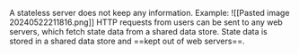 A stateless server does not keep any information. 
Example:
![[Pasted image 20240522211816.png]]
HTTP requests from users can be sent to any web servers, which fetch state data from a shared data store. State data is stored in a shared data store and ==kept out of web servers==.

